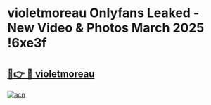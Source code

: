 # violetmoreau Onlyfans Leaked - New Video & Photos March 2025 !6xe3f

# <h2><a href="https://xoo9jn.iuczelnia.edu.pl?title=violetmoreau&ref=6xe3f">🔗👉 🔴 violetmoreau</a></h2>

[![acn](https://github.com/user-attachments/assets/0f9c940e-d8b0-45ae-aac7-cd30a18b3e1c)](https://xoo9jn.iuczelnia.edu.pl?title=violetmoreau&ref=6xe3f)

